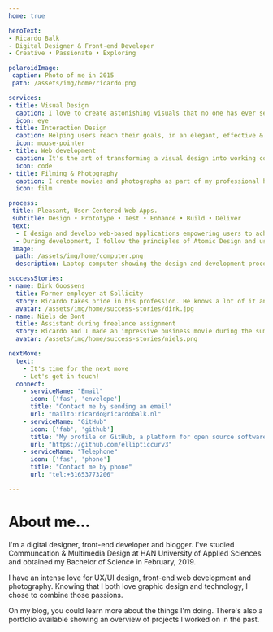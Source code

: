 ```yaml
---
home: true

heroText:
- Ricardo Balk
- Digital Designer & Front-end Developer
- Creative • Passionate • Exploring

polaroidImage:
 caption: Photo of me in 2015
 path: /assets/img/home/ricardo.png

services:
- title: Visual Design
  caption: I love to create astonishing visuals that no one has ever seen before.
  icon: eye
- title: Interaction Design
  caption: Helping users reach their goals, in an elegant, effective & satisfying way.
  icon: mouse-pointer
- title: Web development
  caption: It's the art of transforming a visual design into working code.
  icon: code
- title: Filming & Photography
  caption: I create movies and photographs as part of my professional hobby.
  icon: film

process:
 title: Pleasant, User-Centered Web Apps.
 subtitle: Design • Prototype • Test • Enhance • Build • Deliver
 text:
  - I design and develop web-based applications empowering users to achieve their goals in an easy, effective and pleasant way. I design according to the Design Thinking method, keeping users closely involved during the design process.
  - During development, I follow the principles of Atomic Design and use the latest web technologies available. such as Vue.js, Angular and React.
 image:
  path: /assets/img/home/computer.png
  description: Laptop computer showing the design and development process

successStories:
- name: Dirk Goossens
  title: Former employer at Sollicity
  story: Ricardo takes pride in his profession. He knows a lot of it and has a great ambition to always learn more. He is upbeat and sociale and I very much appreciated his time with Sollicity.
  avatar: /assets/img/home/success-stories/dirk.jpg
- name: Niels de Bont
  title: Assistant during freelance assignment
  story: Ricardo and I made an impressive business movie during the summer of 2016. Ricardo works in a structured and considerate way, which made us able to reach our goals in a short time. It was a pleasure working with him.
  avatar: /assets/img/home/success-stories/niels.png

nextMove:
  text:
    - It's time for the next move
    - Let's get in touch!
  connect:
    - serviceName: "Email"
      icon: ['fas', 'envelope']
      title: "Contact me by sending an email"
      url: "mailto:ricardo@ricardobalk.nl"
    - serviceName: "GitHub"
      icon: ['fab', 'github']
      title: "My profile on GitHub, a platform for open source software development"
      url: "https://github.com/ellipticcurv3"
    - serviceName: "Telephone"
      icon: ['fas', 'phone']
      title: "Contact me by phone"
      url: "tel:+31653773206"

---
```


<h1>About me&hellip;</h1>
<p>I'm a digital designer, front-end developer and blogger. I've studied Communcation &amp; Multimedia Design at HAN University of Applied Sciences and obtained my Bachelor of Science in February, 2019.</p>
<p>I have an intense love for UX/UI design, front-end web development and photography. Knowing that I both love graphic design and technology, I chose to combine those passions.</p>
<p>On my blog, you could learn more about the things I'm doing. There's also a portfolio available showing an overview of projects I worked on in the past.</p>
